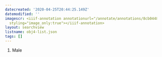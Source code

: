 ```yaml
---
datecreated: '2020-04-25T20:44:25.149Z'
datemodified: ''
imagescr: <iiif-annotation annotationurl="/annotate/annotations/8cb04480-8735-11ea-bc80-5254008afee6.json"
  styling="image_only:true"></iiif-annotation>
layout: searchview
listname: obj4-list.json
tags: []
---
```

1. Male